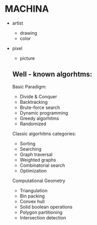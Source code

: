 # MACHINA





- artist
    - drawing
    - color

- pixel
    - picture





    ## Well - known algorhtms:

    Basic Paradigm:
    - Divide & Conquer
    - Backtracking
    - Brute-force search
    - Dynamic programming
    - Greedy algorhitms
    - Randomized

    Classic algorhitms categories:
    - Sorting
    - Searching
    - Graph traversal
    - Weighted graphs
    - Combinatorial search
    - Optimization

    Computational Geometry
    - Triangulation
    - Bin packing
    - Convex hull
    - Solid boolean operations
    - Polygon partitioning
    - Intersection detection